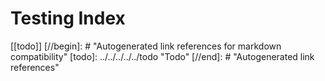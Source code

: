 # Testing Index

[[todo]]
[//begin]: # "Autogenerated link references for markdown compatibility"
[todo]: ../../../../../todo "Todo"
[//end]: # "Autogenerated link references"